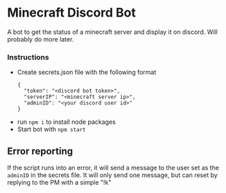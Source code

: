 # Minecraft Discord Bot

A bot to get the status of a minecraft server and display it on discord. Will probably do more later.


### Instructions

- Create secrets.json file with the following format
    ```
    {
      "token": "<discord bot token>",
      "serverIP": "<minecraft server ip>",
      "adminID": "<your discord user id>"
    }
    ```
- run `npm i` to install node packages
- Start bot with `npm start`


## Error reporting
If the script runs into an error, it will send a message to the user set as the `adminID` in the secrets file.
It will only send one message, but can reset by replying to the PM with a simple "!k"
